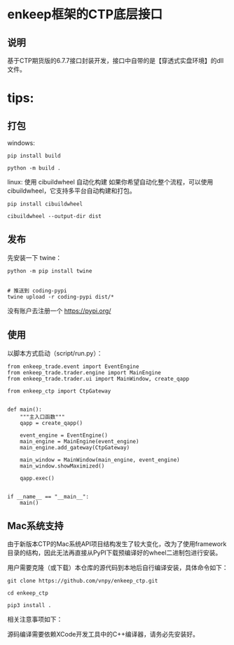 # enkeep框架的CTP底层接口

## 说明

基于CTP期货版的6.7.7接口封装开发，接口中自带的是【穿透式实盘环境】的dll文件。

# tips:

## 打包
windows:
```
pip install build

python -m build .
```

linux:
使用 cibuildwheel 自动化构建
如果你希望自动化整个流程，可以使用 cibuildwheel，它支持多平台自动构建和打包。

```
pip install cibuildwheel

cibuildwheel --output-dir dist
```
## 发布

先安装一下 twine：

```
python -m pip install twine
 

# 推送到 coding-pypi
twine upload -r coding-pypi dist/* 
```
没有账户去注册一个  https://pypi.org/


## 使用

以脚本方式启动（script/run.py）：

```
from enkeep_trade.event import EventEngine
from enkeep_trade.trader.engine import MainEngine
from enkeep_trade.trader.ui import MainWindow, create_qapp

from enkeep_ctp import CtpGateway


def main():
    """主入口函数"""
    qapp = create_qapp()

    event_engine = EventEngine()
    main_engine = MainEngine(event_engine)
    main_engine.add_gateway(CtpGateway)
    
    main_window = MainWindow(main_engine, event_engine)
    main_window.showMaximized()

    qapp.exec()


if __name__ == "__main__":
    main()
```

## Mac系统支持

由于新版本CTP的Mac系统API项目结构发生了较大变化，改为了使用framework目录的结构，因此无法再直接从PyPI下载预编译好的wheel二进制包进行安装。

用户需要克隆（或下载）本仓库的源代码到本地后自行编译安装，具体命令如下：

```
git clone https://github.com/vnpy/enkeep_ctp.git

cd enkeep_ctp

pip3 install .
```

相关注意事项如下：

源码编译需要依赖XCode开发工具中的C++编译器，请务必先安装好。